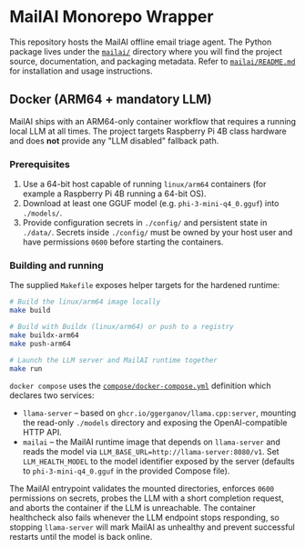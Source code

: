 # MailAI Monorepo Wrapper

This repository hosts the MailAI offline email triage agent. The Python package
lives under the [`mailai/`](mailai/) directory where you will find the project
source, documentation, and packaging metadata. Refer to
[`mailai/README.md`](mailai/README.md) for installation and usage instructions.

## Docker (ARM64 + mandatory LLM)

MailAI ships with an ARM64-only container workflow that requires a running
local LLM at all times. The project targets Raspberry Pi 4B class hardware and
does **not** provide any "LLM disabled" fallback path.

### Prerequisites

1. Use a 64-bit host capable of running `linux/arm64` containers (for example a
   Raspberry Pi 4B running a 64-bit OS).
2. Download at least one GGUF model (e.g.
   `phi-3-mini-q4_0.gguf`) into `./models/`.
3. Provide configuration secrets in `./config/` and persistent state in
   `./data/`. Secrets inside `./config/` must be owned by your host user and
   have permissions `0600` before starting the containers.

### Building and running

The supplied `Makefile` exposes helper targets for the hardened runtime:

```bash
# Build the linux/arm64 image locally
make build

# Build with Buildx (linux/arm64) or push to a registry
make buildx-arm64
make push-arm64

# Launch the LLM server and MailAI runtime together
make run
```

`docker compose` uses the [`compose/docker-compose.yml`](compose/docker-compose.yml)
definition which declares two services:

- `llama-server` – based on `ghcr.io/ggerganov/llama.cpp:server`, mounting the
  read-only `./models` directory and exposing the OpenAI-compatible HTTP API.
- `mailai` – the MailAI runtime image that depends on `llama-server` and reads
  the model via `LLM_BASE_URL=http://llama-server:8080/v1`. Set
  `LLM_HEALTH_MODEL` to the model identifier exposed by the server (defaults to
  `phi-3-mini-q4_0.gguf` in the provided Compose file).

The MailAI entrypoint validates the mounted directories, enforces `0600`
permissions on secrets, probes the LLM with a short completion request, and
aborts the container if the LLM is unreachable. The container healthcheck also
fails whenever the LLM endpoint stops responding, so stopping `llama-server`
will mark MailAI as unhealthy and prevent successful restarts until the model
is back online.

